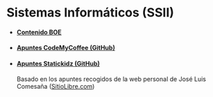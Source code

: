 # Sistemas Informáticos (SSII) #

- #### [Contenido BOE](contenido_boe.md) ####

- #### [Apuntes CodeMyCoffee (GitHub)](https://github.com/CodeMyCoffee/fp_dam-daw/tree/master/SI%20(Sistemas%20Informaticos)) ####

- #### [Apuntes Statickidz (GitHub)](https://github.com/statickidz/TemarioDAW/tree/master/SSII) ####

	Basado en los apuntes recogidos de la web personal de José Luis Comesaña ([SitioLibre.com](http://www.sitiolibre.com/))
